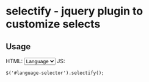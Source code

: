 # selectify - jquery plugin to customize selects
## Usage

HTML:
  <select name='lang' id='language-selector'>
    <option value=0>Language</option>
    <option value='en'>English</option>
    <option value='es'>Spanish</option>
  </select>
JS:
```
$('#language-selector').selectify();
```
